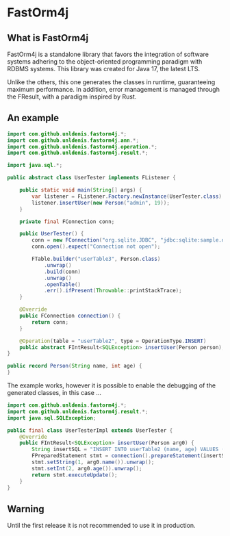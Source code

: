 # FastOrm4j

## What is FastOrm4j

FastOrm4j is a standalone library that favors the integration of software systems adhering to the object-oriented programming paradigm with RDBMS systems. This library was created for Java 17, the latest LTS.

Unlike the others, this one generates the classes in runtime, guaranteeing maximum performance.
In addition, error management is managed through the FResult, with a paradigm inspired by Rust.

## An example
```java
import com.github.unldenis.fastorm4j.*;
import com.github.unldenis.fastorm4j.ann.*;
import com.github.unldenis.fastorm4j.operation.*;
import com.github.unldenis.fastorm4j.result.*;

import java.sql.*;

public abstract class UserTester implements FListener {

    public static void main(String[] args) {
        var listener = FListener.Factory.newInstance(UserTester.class).unwrap();
        listener.insertUser(new Person("admin", 19));
    }

    private final FConnection conn;

    public UserTester() {
        conn = new FConnection("org.sqlite.JDBC", "jdbc:sqlite:sample.db");
        conn.open().expect("Connection not open");

        FTable.builder("userTable3", Person.class)
            .unwrap()
            .build(conn)
            .unwrap()
            .openTable()
            .err().ifPresent(Throwable::printStackTrace);
    }

    @Override
    public FConnection connection() {
        return conn;
    }

    @Operation(table = "userTable2", type = OperationType.INSERT)
    public abstract FIntResult<SQLException> insertUser(Person person);
}

public record Person(String name, int age) {
}
```
The example works, however it is possible to enable the debugging of the generated classes, in this case ...

```java
import com.github.unldenis.fastorm4j.*;
import com.github.unldenis.fastorm4j.result.*;
import java.sql.SQLException;

public final class UserTesterImpl extends UserTester {
    @Override
    public FIntResult<SQLException> insertUser(Person arg0) {
        String insertSQL = "INSERT INTO userTable2 (name, age) VALUES (?, ?)";
        FPreparedStatement stmt = connection().prepareStatement(insertSQL).unwrap();
        stmt.setString(1, arg0.name()).unwrap();
        stmt.setInt(2, arg0.age()).unwrap();
        return stmt.executeUpdate();
    }
}
```

## Warning
Until the first release it is not recommended to use it in production.
